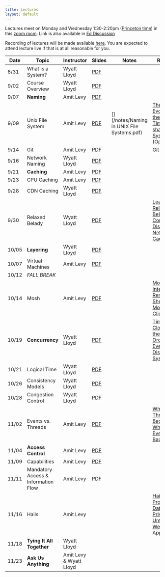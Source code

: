 ```yaml
---
title: Lectures
layout: default
---
```


Lectures meet on Monday and Wednesday 1:30-2:20pm ([Princeton
time](https://www.timeanddate.com/worldclock/converter.html?iso=20200831T173000&p1=179&p2=234&p3=104&p4=33&p5=136&p6=268&p7=44))
in this [zoom room](https://vault.cs50.io/42152b38-6256-4f17-839f-bd1a3994a40f
"Must Sign In To View").  Link is also available in [Ed
Discussion](https://us.edstem.org/courses/2353/discussion/113925)

Recording of lectures will be made available
[here](https://us.edstem.org/courses/2353/discussion/115390). You are
expected to attend lecture live if that is at all reasonable for you.

|Date   | Topic | Instructor | Slides| Notes | Reading |
|-------|-------|------------|-------|-------|------------|
| 8/31  | What is a System? | Wyatt Lloyd | [PDF](/lectures/L01-systems.pdf) | | |
| 9/02  | Course Overview   | Wyatt Lloyd | [PDF](/lectures/L02-overview.pdf) | | |
| 9/07  | **Naming**        | Amit Levy   | [PDF](/lectures/L03-naming.pdf) | | |
| 9/09  | Unix File System  | Amit Levy   | [PDF](/lectures/L04-unix-fs.pdf) | [](https://docs.google.com/document/d/1PZeeoFLXQvRJTWzQlOwF4SfvKgiB4pJfJ5qMZkiTCTw/edit?usp=sharing) [](/notes/Naming in UNIX File Systems.pdf) | [The Evolution of the UNIX Time-sharing System](/readings/unix_history.pdf) (Optional) |
| 9/14  | Git               | Amit Levy   | [PDF](/lectures/L05-git.pdf) | [](https://docs.google.com/document/d/1XYgXSpXXiJbCfIpH3TH_r_gcV0bIJbO5fn0sq5D8j2c/edit?usp=sharing) [](/notes/Git.pdf) | [Git Internals](https://git-scm.com/book/en/v2/Git-Internals-Plumbing-and-Porcelain) |
| 9/16  | Network Naming    | Wyatt Lloyd | [PDF](/lectures/L06-network-naming.pdf) | | |
| 9/21  | **Caching**       | Amit Levy   | [PDF](/lectures/L07-caching.pdf) | | |
| 9/23  | CPU Caching       | Amit Levy   | [PDF](/lectures/L08-cpucache.pdf) | | |
| 9/28  | CDN Caching       | Wyatt Lloyd | [PDF](/lectures/L09-cdn-caching.pdf) | | |
| 9/30  | Relaxed Belady    | Wyatt Lloyd | [PDF](/lectures/L10-lrb.pdf) | | [Learning Relaxed Belady for Content Distribution Network Caching](https://sunnyszy.github.io/assets/files/nsdi2020_lrb.pdf) |
| 10/05 | **Layering**      | Wyatt Lloyd | [PDF](/lectures/L11-layering-networking.pdf) | | |
| 10/07 | Virtual Machines  | Amit Levy   | [PDF](/lectures/L12-virtual-machines.pdf) | | |
| 10/12 |  *FALL BREAK*     | | | | |
| 10/14 | Mosh              | Amit Levy   | [PDF](/lectures/L13-mosh.pdf) | | [Mosh: An Interactive Remote Shell for Mobile Clients](https://mosh.org/mosh-paper.pdf) |
| 10/19 | **Concurrency**   | Wyatt Lloyd | [PDF](/lectures/L14-concurrency-time.pdf) | | [Time, Clocks and the Ordering of Events in a Distributed System](http://lamport.azurewebsites.net/pubs/pubs.html#time-clocks) |
| 10/21 | Logical Time      | Wyatt Lloyd | [PDF](/lectures/L15-more-time.pdf ) | | |
| 10/26 | Consistency Models| Wyatt Lloyd | [PDF](/lectures/L16-consistency.pdf) | | |
| 10/28 | Congestion Control| Wyatt Lloyd | [PDF](/lectures/L17-congestion.pdf) | | |
| 11/02 | Events vs. Threads| Amit Levy   | [PDF](/lectures/L18-eventsvsthreads.pdf) | | [Why Are Threads a Bad Idea](https://web.stanford.edu/~ouster/cgi-bin/papers/threads.pdf) [Why Are Events a Bad Idea](https://www.usenix.org/legacy/events/hotos03/tech/full_papers/vonbehren/vonbehren.pdf) |
| 11/04 | **Access Control**| Amit Levy   | [PDF](/lectures/L19-access-control.pdf) | | |
| 11/09 | Capabilities      | Amit Levy   | [PDF](/lectures/L20-capabilities.pdf) | | |
| 11/11 | Mandatory Access & Information Flow | Amit Levy   | [PDF](/lectures/L21-mac.pdf) | | |
| 11/16 | Hails             | Amit Levy   | | | [Hails: Protecting Data Privacy in Untrusted Web Applications](https://www.amitlevy.com/papers/hails-osdi2012.pdf) |
| 11/18 | **Tying It All Together**    | Wyatt Lloyd | | | |
| 11/23 | **Ask Us Anything** | Amit Levy & Wyatt Lloyd | | | |
 
